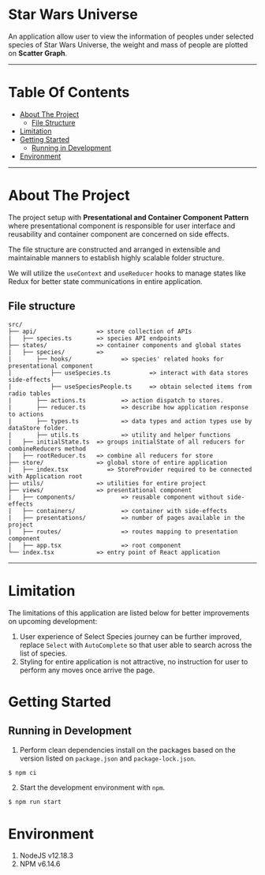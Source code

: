 # Star Wars Universe
An application allow user to view the information of peoples under selected species of Star Wars Universe, the weight and mass of people are plotted on **Scatter Graph**.

***

Table Of Contents 
=================

  * [About The Project](#about-the-project)
    * [File Structure](#file-structure)
  * [Limitation](#limitation)
  * [Getting Started](#getting-started)
    * [Running in Development](#running-in-development)
  * [Environment](#environment)


***

About The Project
=================
The project setup with **Presentational and Container Component Pattern** where presentational component
is responsible for user interface and reusability and container component are concerned on side effects.

The file structure are constructed and arranged in extensible and maintainable manners to establish highly scalable folder structure.

We will utilize the ```useContext``` and ```useReducer``` hooks to manage states like Redux for better state 
communications in entire application. 

File structure
-----------------

```
src/
├── api/                 => store collection of APIs
|   ├── species.ts       => species API endpoints
├── states/              => container components and global states
|   ├── species/         => 
|       ├── hooks/              => species' related hooks for presentational component
|           ├── useSpecies.ts           => interact with data stores side-effects
|           ├── useSpeciesPeople.ts     => obtain selected items from radio tables
|       ├── actions.ts          => action dispatch to stores.
|       ├── reducer.ts          => describe how application response to actions
|       ├── types.ts            => data types and action types use by dataStore folder.
|       ├── utils.ts            => utility and helper functions
|   ├── initialState.ts  => groups initialState of all reducers for combineReducers method
|   ├── rootReducer.ts   => combine all reducers for store 
├── store/               => global store of entire application
|   ├── index.tsx           => StoreProvider required to be connected with Application root
├── utils/               => utilities for entire project 
├── views/               => presentational component 
|   ├── components/             => reusable component without side-effects
|   ├── containers/             => container with side-effects
|   ├── presentations/          => number of pages available in the project
|   ├── routes/                 => routes mapping to presentation component
|   ├── app.tsx                 => root component
└── index.tsx            => entry point of React application

```
*** 

Limitation
==========
The limitations of this application are listed below for better improvements on upcoming development:

1. User experience of Select Species journey can be further improved, replace `Select` with `AutoComplete` so that user able to search across the list of species.
2. Styling for entire application is not attractive, no instruction for user to perform any moves once arrive the page.

Getting Started
===============

Running in Development
----------------------
1. Perform clean dependencies install on the packages based on the version listed on `package.json` and `package-lock.json`.   
```bash
$ npm ci
```

2. Start the development environment with `npm`.
```bash
$ npm run start
```


Environment
===========
1. NodeJS v12.18.3 
2. NPM v6.14.6








